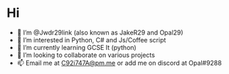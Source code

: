# Hi 
- 👋 I’m @Jwdr29link (also known as JakeR29 and Opal29)
- 👀 I’m interested in Python, C# and Js/Coffee script
- 🌱 I’m currently learning GCSE It (python)
- 💞️ I’m looking to collaborate on various projects
- 📫 Email me at C92i747A@pm.me or add me on discord at Opal#9288
